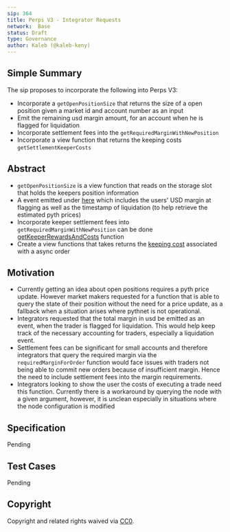 ```yaml
---
sip: 364
title: Perps V3 - Integrator Requests
network:  Base
status: Draft
type: Governance
author: Kaleb (@kaleb-keny)
---
```


## Simple Summary

The sip proposes to incorporate the following into Perps V3:
- Incorporate a `getOpenPositionSize` that returns the size of a open position given a market id and account number as an input
- Emit the remaining usd margin amount, for an account when he is flagged for liquidation  
- Incorporate settlement fees into the `getRequiredMarginWithNewPosition` 
- Incorporate a view function that returns the  keeping costs `getSettlementKeeperCosts`

## Abstract

<!--A short (~200 word) description of the proposed change, the abstract should clearly describe the proposed change. This is what *will* be done if the SIP is implemented, not *why* it should be done or *how* it will be done. If the SIP proposes deploying a new contract, write, "we propose to deploy a new contract that will do x".-->

- `getOpenPositionSize` is a view function that reads on the storage slot that holds the keepers position information
- A event emitted under [here](https://github.com/Synthetixio/synthetix-v3/blob/main/markets/perps-market/contracts/modules/LiquidationModule.sol#L55) which includes the users' USD margin at flagging as well as the timestamp of liquidation (to help retrieve the estimated pyth prices)
- Incorporate keeper settlement fees into `getRequiredMarginWithNewPosition` can be done [getKeeperRewardsAndCosts](https://github.com/Synthetixio/synthetix-v3/blob/main/markets/perps-market/contracts/storage/AsyncOrder.sol#L560) function
- Create a view functions that takes returns the [keeping cost](https://github.com/Synthetixio/synthetix-v3/blob/main/markets/perps-market/contracts/storage/KeeperCosts.sol#L41) associated with a async order 

## Motivation

- Currently getting an idea about open positions requires a pyth price update. However market makers requested for a function that is able to query the state of their position without the need for a price update, as a fallback when a situation arises where pythnet is not operational.
- Integrators requested that the total margin in usd be emitted as an event, when the trader is flagged for liquidation. This would help keep track of the necessary accounting for traders, especially a liquidation event.
- Settlement fees can be significant for small accounts and therefore integrators that query the required margin via the `requiredMarginForOrder` function would face issues with traders not being able to commit new orders because of insufficient margin. Hence the need to include settlement fees into the margin requirements.
- Integrators looking to show the user the costs of executing a trade need this function. Currently there is a workaround by querying the node with a given argument, however, it is unclean especially in situations where the node configuration is modified 

## Specification

Pending

## Test Cases

Pending



## Copyright

Copyright and related rights waived via [CC0](https://creativecommons.org/publicdomain/zero/1.0/).

